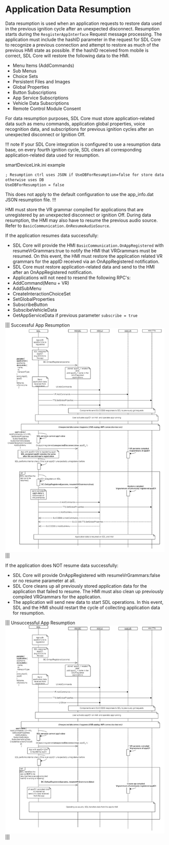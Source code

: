 # Application Data Resumption

Data resumption is used when an application requests to restore data used in the previous ignition cycle after an unexpected disconnect. Resumption starts during the `ResgisterAppInterface` Request message processing. The application must include the hashID parameter in the request for SDL Core to recognize a previous connection and attempt to restore as much of the previous HMI state as possible. If the hashID received from mobile is correct, SDL Core will restore the following data to the HMI.

- Menu Items (AddCommands)
- Sub Menus
- Choice Sets
- Persistent Files and Images
- Global Properties
- Button Subscriptions
- App Service Subscriptions
- Vehicle Data Subscriptions
- Remote Control Module Consent

For data resumption purposes, SDL Core must store application-related data such as menu commands, application global properties, voice recognition data, and subscriptions for previous ignition cycles after an unexpected disconnect or Ignition Off. 

!!! note
If your SDL Core integration is configured to use a resumption data base, on every fourth ignition cycle, SDL clears all corresponding application-related data used for resumption.

smartDeviceLink.ini example
```
; Resumption ctrl uses JSON if UseDBForResumption=false for store data otherwise uses DB
UseDBForResumption = false
```

This does not apply to the default configuration to use the app_info.dat JSON resumption file.
!!!

HMI must store the VR grammar compiled for applications that are unregistered by an unexpected disconnect or ignition Off. During data resumption, the HMI may also have to resume the previous audio source. Refer to `BasicCommunication.OnResumeAudioSource`.

If the application resumes data successfully:
 - SDL Core will provide the HMI `BasicCommunication.OnAppRegistered` with resumeVrGrammars:true to notify the HMI that VRGrammars must be resumed. On this event, the HMI must restore the application related VR grammars for the appID received via an OnAppRegistered notification.
 - SDL Core must restore application-related data and send to the HMI after an OnAppRegistered notification. 
 - Applications will not need to resend the following RPC's:
  - AddCommand(Menu + VR)
  - AddSubMenu
  - CreateInteractionChoiceSet
  - SetGlobalProperties
  - SubscribeButton
  - SubscibeVehicleData
  - GetAppServiceData if previous parameter `subscribe = true`

|||
Successful App Resumption
![Successful App Resumption](./assets/OnAppRegisteredResume.png)
|||

If the application does NOT resume data successfully:
 - SDL Core will provide OnAppRegistered with resumeVrGrammars:false or no resume parameter at all.
 - SDL Core cleans up all previously stored application data for the application that failed to resume. The HMI must also clean up previously compiled VRGrammars for the application.
 - The application will send new data to start SDL operations. In this event, SDL and the HMI should restart the cycle of collecting application data for resumption.

|||
Unsuccessful App Resumption
![Unsuccessful App Resumption](./assets/OnAppRegisteredNoResume.png)
|||

